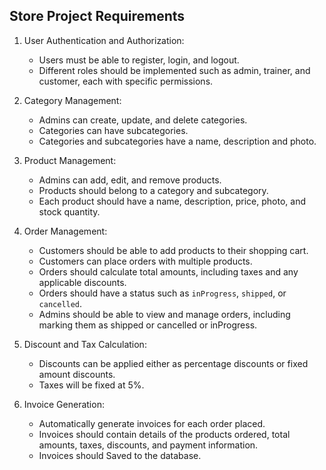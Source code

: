 ## Store Project Requirements

1. User Authentication and Authorization:
    - Users must be able to register, login, and logout.
    - Different roles should be implemented such as admin, trainer, and customer, each with specific permissions.

2. Category Management:
    - Admins can create, update, and delete categories.
    - Categories can have subcategories.
    - Categories and subcategories have a name, description and photo.

3. Product Management:
    - Admins can add, edit, and remove products.
    - Products should belong to a category and subcategory.
    - Each product should have a name, description, price, photo, and stock quantity.

4. Order Management:
    - Customers should be able to add products to their shopping cart.
    - Customers can place orders with multiple products.
    - Orders should calculate total amounts, including taxes and any applicable discounts.
    - Orders should have a status such as `inProgress`, `shipped`, or `cancelled`.
    - Admins should be able to view and manage orders, including marking them as shipped or cancelled or inProgress.

5. Discount and Tax Calculation:
    - Discounts can be applied either as percentage discounts or fixed amount discounts.
    - Taxes will be fixed at 5%.

6. Invoice Generation:
    - Automatically generate invoices for each order placed.
    - Invoices should contain details of the products ordered, total amounts, taxes, discounts, and payment information.
    - Invoices should Saved to the database.